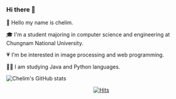 ### Hi there 👋

🌱 Hello my name is chelim. 

🎓 I'm a student majoring in computer science and engineering at Chungnam National University.

💗 I'm be interested in image processing and web programming.

👩‍💻 I am studying Java and Python languages.



![Chelim's GitHub stats](https://github-readme-stats.vercel.app/api?username=leecr1215&&show_icons=true&hide=["issues"])



<div align=center>
	
  [![Hits](https://hits.seeyoufarm.com/api/count/incr/badge.svg?url=https%3A%2F%2Fgithub.com%2Fzzsza)](https://hits.seeyoufarm.com) 
	
 </div>

<!--
**leecr1215/leecr1215** is a ✨ _special_ ✨ repository because its `README.md` (this file) appears on your GitHub profile.

Here are some ideas to get you started:

- 🔭 I’m currently working on ...
- 🌱 I’m currently learning ...
- 👯 I’m looking to collaborate on ...
- 🤔 I’m looking for help with ...
- 💬 Ask me about ...
- 📫 How to reach me: ...
- 😄 Pronouns: ...
- ⚡ Fun fact: ...
-->
